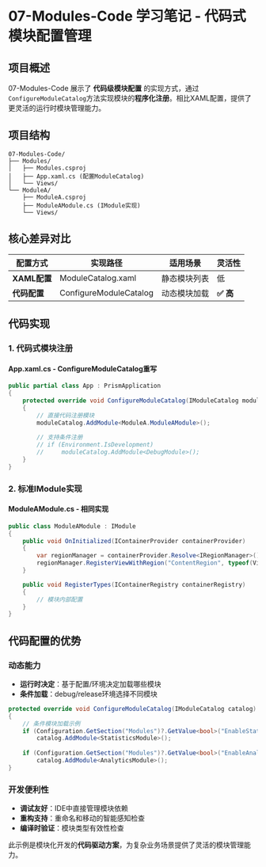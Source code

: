 # 07-Modules-Code 学习笔记 - 代码式模块配置管理

## 项目概述

07-Modules-Code 展示了 **代码级模块配置** 的实现方式，通过`ConfigureModuleCatalog`方法实现模块的**程序化注册**。相比XAML配置，提供了更灵活的运行时模块管理能力。

## 项目结构

```
07-Modules-Code/
├── Modules/
│   ├── Modules.csproj
│   ├── App.xaml.cs (配置ModuleCatalog)
│   └── Views/
└── ModuleA/
    ├── ModuleA.csproj
    ├── ModuleAModule.cs (IModule实现)
    └── Views/
```

## 核心差异对比

| 配置方式 | 实现路径 | 适用场景 | 灵活性 |
|----------|----------|----------|--------|
| **XAML配置** | ModuleCatalog.xaml | 静态模块列表 | 低 |
| **代码配置** | ConfigureModuleCatalog | 动态模块加载 | **✅ 高** |

## 代码实现

### 1. 代码式模块注册

#### App.xaml.cs - ConfigureModuleCatalog重写
```csharp
public partial class App : PrismApplication
{
    protected override void ConfigureModuleCatalog(IModuleCatalog moduleCatalog)
    {
        // 直接代码注册模块
        moduleCatalog.AddModule<ModuleA.ModuleAModule>();
        
        // 支持条件注册
        // if (Environment.IsDevelopment)
        //     moduleCatalog.AddModule<DebugModule>();
    }
}
```

### 2. 标准IModule实现

#### ModuleAModule.cs - 相同实现
```csharp
public class ModuleAModule : IModule
{
    public void OnInitialized(IContainerProvider containerProvider)
    {
        var regionManager = containerProvider.Resolve<IRegionManager>();
        regionManager.RegisterViewWithRegion("ContentRegion", typeof(ViewA));
    }

    public void RegisterTypes(IContainerRegistry containerRegistry)
    {
        // 模块内部配置
    }
}
```

## 代码配置的优势

### 动态能力
- **运行时决定**：基于配置/环境决定加载哪些模块
- **条件加载**：debug/release环境选择不同模块

```csharp
protected override void ConfigureModuleCatalog(IModuleCatalog catalog)
{
    // 条件模块加载示例
    if (Configuration.GetSection("Modules")?.GetValue<bool>("EnableStatistics"))
        catalog.AddModule<StatisticsModule>();
        
    if (Configuration.GetSection("Modules")?.GetValue<bool>("EnableAnalytics"))
        catalog.AddModule<AnalyticsModule>();
}
```

### 开发便利性
- **调试友好**：IDE中直接管理模块依赖
- **重构支持**：重命名和移动的智能感知检查
- **编译时验证**：模块类型有效性检查

此示例是模块化开发的**代码驱动方案**，为复杂业务场景提供了灵活的模块管理能力。